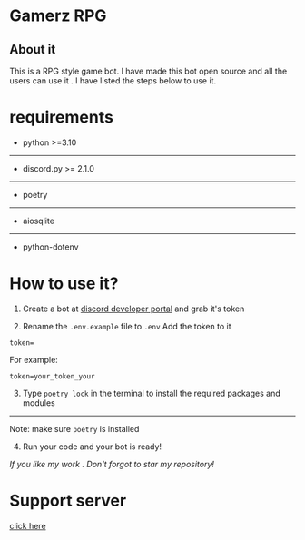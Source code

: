 # Gamerz RPG
## About it
This is a RPG style game bot. I have made this bot open source and all the users can use it . I have listed the steps below to use it.

# requirements
* python >=3.10
--------
* discord.py >= 2.1.0
--------
* poetry
--------
* aiosqlite
--------
* python-dotenv

# How to use it? 
1. Create a bot at [discord developer portal](https://discord.com/developers/applications) and grab it's token

2. Rename the `.env.example` file to `.env` Add the token to it 
```
token=
```
For example:
```
token=your_token_your
```
3. Type `poetry lock` in the terminal to install the required packages and modules

---
Note: make sure `poetry` is installed

4. Run your code and your bot is ready!

*If you like my work . Don't forgot to star my repository!*

# Support server
[click here](https://discord.gg/2K2wqsx5gw)